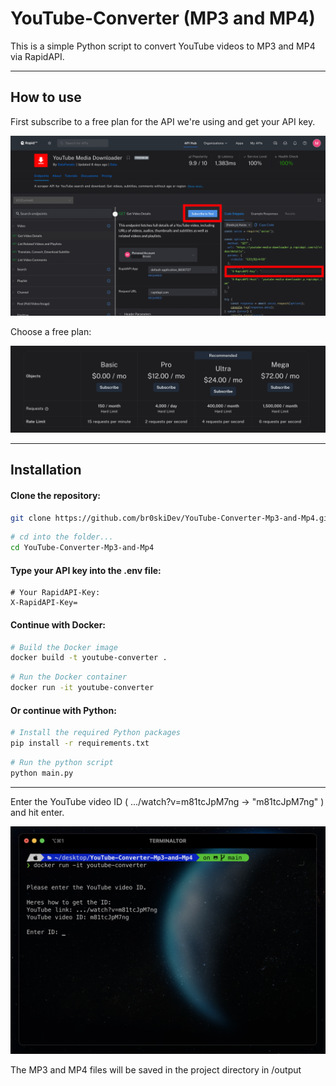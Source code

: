 # YouTube-Converter (MP3 and MP4)
This is a simple Python script to convert YouTube videos to MP3 and MP4 via RapidAPI.

---

## How to use

First subscribe to a free plan for the API we're using and get your API key.

![Alt-Text](.github-files/Screenshot2.png)

Choose a free plan:

![Alt-Text](.github-files/Screenshot3.png)

---
## Installation

#### Clone the repository:

```bash
git clone https://github.com/br0skiDev/YouTube-Converter-Mp3-and-Mp4.git
```

```bash
# cd into the folder...
cd YouTube-Converter-Mp3-and-Mp4
```

#### Type your API key into the .env file:

```dotenv
# Your RapidAPI-Key:
X-RapidAPI-Key=
```

#### Continue with Docker:

```bash
# Build the Docker image
docker build -t youtube-converter .
```

```bash
# Run the Docker container
docker run -it youtube-converter
```

#### Or continue with Python:

```bash
# Install the required Python packages
pip install -r requirements.txt
```

```bash
# Run the python script
python main.py  
```

---

Enter the YouTube video ID ( .../watch?v=m81tcJpM7ng -> "m81tcJpM7ng" ) and hit enter.

![Alt-Text](.github-files/Screenshot.png)

The MP3 and MP4 files will be saved in the project directory in /output

